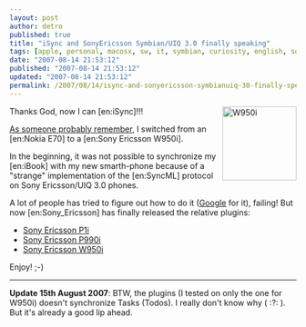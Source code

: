 ```yaml
---
layout: post
author: detro
published: true
title: "iSync and SonyEricsson Symbian/UIQ 3.0 finally speaking"
tags: [apple, personal, macosx, sw, it, symbian, curiosity, english, sony, ericsson, projects, utility]
date: "2007-08-14 21:53:12"
published: "2007-08-14 21:53:12"
updated: "2007-08-14 21:53:12"
permalink: /2007/08/14/isync-and-sonyericsson-symbianuiq-30-finally-speaking/
---
```


<img src="http://www.elite-electronix.com/images/2489-W950i.jpg" alt="W950i" align="right" width="130" />
Thanks God, now I can [en:iSync]!!!

<a href="http://www.detronizator.org/2007/07/08/risposta-ad-ossblogit/">As someone probably remember</a>, I switched from an [en:Nokia E70] to a [en:Sony Ericsson W950i].

In the beginning, it was not possible to synchronize my [en:iBook] with my new smarth-phone because of a "strange" implementation of the [en:SyncML] protocol on Sony Ericsson/UIQ 3.0 phones.

A lot of people has tried to figure out how to do it (<a href="http://www.google.com/">Google</a> for it), failing! But now [en:Sony_Ericsson] has finally released the relative plugins:
<ul>
   <li><a class="xlink" href="http://www.sonyericsson.com/spg.jsp?cc=global&lc=en&ver=4001&template=ps1_1_3_1_1&zone=ps&lm=ps1_1&pid=10864&fid=43608&esi=true" target="_blank">Sony Ericsson P1i</a></li>
   <li><a class="xlink" href="http://www.sonyericsson.com/spg.jsp?cc=global&lc=en&ver=4001&template=ps1_1_3_1_1&zone=ps&lm=ps1_1&pid=10336&fid=43613&esi=true" target="_blank">Sony Ericsson P990i</a></li>
   <li><a class="xlink" href="http://www.sonyericsson.com/spg.jsp?cc=global&lc=en&ver=4001&template=ps1_1_3_1_1&zone=ps&lm=ps1_1&pid=10391&fid=43623&esi=true" target="_blank">Sony Ericsson W950i</a></li>
</ul>

Enjoy! ;-) 

<hr /><strong>Update 15th August 2007</strong>: BTW, the plugins (I tested on only the one for W950i) doesn't synchronize Tasks (Todos). I really don't know why ( :?: ). But it's already a good lip ahead.

